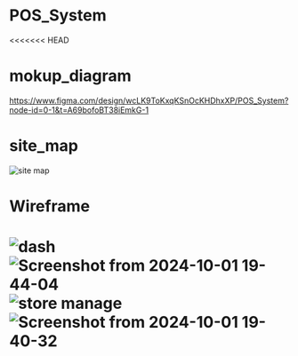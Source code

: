 # POS_System

<<<<<<< HEAD
# mokup_diagram
https://www.figma.com/design/wcLK9ToKxqKSnOcKHDhxXP/POS_System?node-id=0-1&t=A69bofoBT38iEmkG-1

# site_map
![site map](https://github.com/user-attachments/assets/357489db-764f-4f24-9800-11bd5dde83cf)

# Wireframe
![dash](https://github.com/user-attachments/assets/4976ede5-dd23-4b0b-a991-200a468716fb)
![Screenshot from 2024-10-01 19-44-04](https://github.com/user-attachments/assets/5c61fa3d-9faa-4780-baa0-bbbb5af11177)
![store manage](https://github.com/user-attachments/assets/7a944590-bfd3-47f0-b5a9-6cf17c43a7a0)
![Screenshot from 2024-10-01 19-40-32](https://github.com/user-attachments/assets/19eed919-4949-4c8f-8c7e-82f01bb2d5e1)
=======

